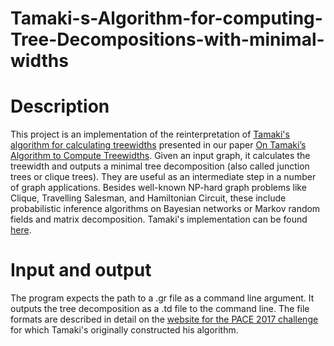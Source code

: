# Tamaki-s-Algorithm-for-computing-Tree-Decompositions-with-minimal-widths

# Description

This project is an implementation of the reinterpretation of [Tamaki's algorithm for calculating treewidths](https://drops.dagstuhl.de/opus/volltexte/2017/7880/) presented in our paper [On Tamaki’s Algorithm to Compute Treewidths](https://drops.dagstuhl.de/opus/frontdoor.php?source_opus=13781).
Given an input graph, it calculates the treewidth and outputs a minimal tree decomposition (also called junction trees or clique trees). They are useful as an intermediate step in a number of graph applications. Besides well-known NP-hard graph problems like Clique, Travelling Salesman, and Hamiltonian Circuit, these include probabilistic inference algorithms on Bayesian networks or Markov random fields and matrix decomposition.
Tamaki's implementation can be found [here](https://github.com/TCS-Meiji/PACE2017-TrackA).

# Input and output

The program expects the path to a .gr file as a command line argument.  It outputs the tree decomposition as a .td file to the command line. The file formats are described in detail on the [website for the PACE 2017 challenge](https://pacechallenge.org/2017/treewidth/) for which Tamaki's originally constructed his algorithm.
